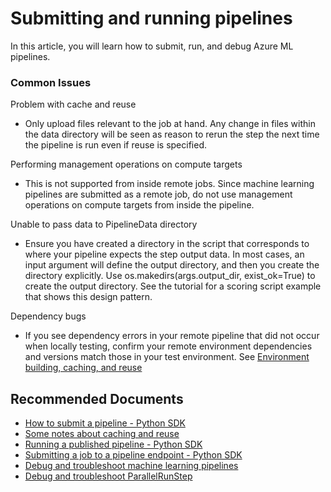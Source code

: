 <properties
	pageTitle="Pipeline run fails"
	description="Running Azure ML pipelines"
	infoBubbleText="Running Azure ML pipelines"
	service="microsoft.machinelearning"
	resource="pipelines"
	authors="shbijlan"
	ms.author="shbijlan"
	supportTopicIds="32690881"
	productPesIds="16644"
	cloudEnvironments="public, fairfax, mooncake, usnat, ussec"
	articleId="microsoft.machinelearning.pipelines.runningpipelines"
	selfHelpType="generic"
	ownershipId="AzureML_AzureMachineLearningServices"
/>

# Submitting and running pipelines

In this article, you will learn how to submit, run, and debug Azure ML pipelines.

### **Common Issues**
Problem with cache and reuse
* Only upload files relevant to the job at hand. Any change in files within the data directory will be seen as reason to rerun the step the next time the pipeline is run even if reuse is specified.

Performing management operations on compute targets
* This is not supported from inside remote jobs. Since machine learning pipelines are submitted as a remote job, do not use management operations on compute targets from inside the pipeline.

Unable to pass data to PipelineData directory
* Ensure you have created a directory in the script that corresponds to where your pipeline expects the step output data. In most cases, an input argument will define the output directory, and then you create the directory explicitly. Use os.makedirs(args.output_dir, exist_ok=True) to create the output directory. See the tutorial for a scoring script example that shows this design pattern.

Dependency bugs
* If you see dependency errors in your remote pipeline that did not occur when locally testing, confirm your remote environment dependencies and versions match those in your test environment. See [Environment building, caching, and reuse](https://docs.microsoft.com/azure/machine-learning/concept-environments#environment-building-caching-and-reuse)



## **Recommended Documents**

* [How to submit a pipeline - Python SDK](https://docs.microsoft.com/azure/machine-learning/how-to-create-your-first-pipeline#submit-the-pipeline)
* [Some notes about caching and reuse](https://docs.microsoft.com/azure/machine-learning/how-to-create-your-first-pipeline#caching--reuse)
* [Running a published pipeline - Python SDK](https://docs.microsoft.com/azure/machine-learning/how-to-create-your-first-pipeline#run-a-published-pipeline)
* [Submitting a job to a pipeline endpoint - Python SDK](https://docs.microsoft.com/azure/machine-learning/how-to-create-your-first-pipeline#submit-a-job-to-a-pipeline-endpoint)
* [Debug and troubleshoot machine learning pipelines](https://docs.microsoft.com/azure/machine-learning/how-to-debug-pipelines)
* [Debug and troubleshoot ParallelRunStep](https://docs.microsoft.com/azure/machine-learning/how-to-debug-parallel-run-step)

